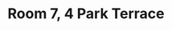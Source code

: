 ---
basin: 'No'
cudn: true
floor: Second
grade: 4
images: []
living_room: 'No'
location: Park Terrace
name: '7'
network: Wireless Only
title: Room 7, 4 Park Terrace
---